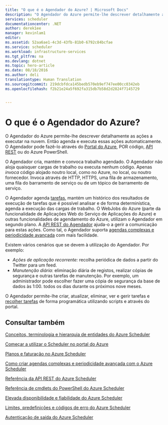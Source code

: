 ```yaml
---
title: "O que é o Agendador do Azure? | Microsoft Docs"
description: "O Agendador do Azure permite-lhe descrever detalhamente as ações a executar na nuvem. Então agenda e executa essas ações automaticamente."
services: scheduler
documentationcenter: .NET
author: derek1ee
manager: kevinlam1
editor: 
ms.assetid: 52aa6ae1-4c3d-43fb-81b0-6792c84bcfae
ms.service: scheduler
ms.workload: infrastructure-services
ms.tgt_pltfrm: na
ms.devlang: dotnet
ms.topic: hero-article
ms.date: 08/18/2016
ms.author: deli
translationtype: Human Translation
ms.sourcegitcommit: 219dcbfdca145bedb570eb9ef747ee00cc0342eb
ms.openlocfilehash: f2b21e24a5f692fa315db7b58d2d2824f7145729


---
```

# <a name="what-is-azure-scheduler"></a>O que é o Agendador do Azure?
O Agendador do Azure permite-lhe descrever detalhamente as ações a executar na nuvem. Então agenda e executa essas ações automaticamente.  O Agendador pode fazê-lo através do [Portal do Azure](scheduler-get-started-portal.md), POR código, [API REST](https://msdn.microsoft.com/library/mt629143.aspx) ou do Azure PowerShell.

O Agendador cria, mantém e convoca trabalho agendado.  O Agendador não aloja quaisquer cargas de trabalho ou executa nenhum código. Apenas *invoca* código alojado noutro local, como no Azure, no local, ou noutro fornecedor. Invoca através de HTTP, HTTPS, uma fila de armazenamento, uma fila do barramento de serviço ou de um tópico de barramento de serviço.

O Agendador agenda [tarefas](scheduler-concepts-terms.md), mantém um histórico dos resultados de execução de tarefas que é possível analisar e de forma determinística, agenda a execução das cargas de trabalho. O WebJobs do Azure (parte da funcionalidade de Aplicações Web do Serviço de Aplicações do Azure) e outras funcionalidades de agendamento do Azure, utilizam o Agendador em segundo plano. A [API REST do Agendador](https://msdn.microsoft.com/library/mt629143.aspx) ajuda-o a gerir a comunicação para estas ações. Como tal, o Agendador suporta [agendas complexas e periodicidade avançada](scheduler-advanced-complexity.md) com mais facilidade.

Existem vários cenários que se devem à utilização do Agendador. Por exemplo:

* *Ações de aplicação recorrente:* recolha periódica de dados a partir do Twitter para um feed.
* *Manutenção diária:* eliminação diária de registos, realizar cópias de segurança e outras tarefas de manutenção. Por exemplo, um administrador pode escolher fazer uma cópia de segurança da base de dados às 1:00. todos os dias durante os próximos nove meses.

O Agendador permite-lhe criar, atualizar, eliminar, ver e gerir tarefas e [recolher tarefas](scheduler-concepts-terms.md) de forma programática utilizando scripts e através do portal.

## <a name="see-also"></a>Consultar também
 [Conceitos, terminologia e hierarquia de entidades do Azure Scheduler](scheduler-concepts-terms.md)

 [Começar a utilizar o Scheduler no portal do Azure](scheduler-get-started-portal.md)

 [Planos e faturação no Azure Scheduler](scheduler-plans-billing.md)

 [Como criar agendas complexas e periodicidade avançada com o Azure Scheduler](scheduler-advanced-complexity.md)

 [Referência da API REST do Azure Scheduler](https://msdn.microsoft.com/library/mt629143)

 [Referência de cmdlets do PowerShell do Azure Scheduler](scheduler-powershell-reference.md)

 [Elevada disponibilidade e fiabilidade do Azure Scheduler](scheduler-high-availability-reliability.md)

 [Limites, predefinições e códigos de erro do Azure Scheduler](scheduler-limits-defaults-errors.md)

 [Autenticação de saída do Azure Scheduler](scheduler-outbound-authentication.md)




<!--HONumber=Nov16_HO2-->


